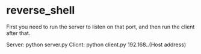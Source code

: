 # reverse_shell

First you need to run the server to listen on that port, and then run the client after that.


Server: python server.py
Clicnt: python client.py 192.168.***.***(Host address)

